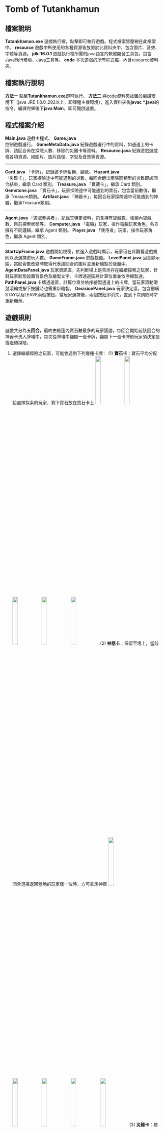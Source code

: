 # Tomb of Tutankhamun
## 檔案說明
**Tutankhamun.exe**
遊戲執行檔，點擊即可執行遊戲。程式檔案皆壓縮在此檔案中。
**resource**
遊戲中所使用的各種資源皆放置於此資料夾中，包含圖片、音效、字體等資源。
**jdk-16.0.1**
遊戲執行檔所需的java語言的軟體開發工具包，包含Java執行環境、Java工具等。
**code**
本次遊戲的所有程式檔，內含resource資料夾。

## 檔案執行說明
**方法一**
點擊**Tutankhamun.exe**即可執行。
**方法二**
將code資料夾放置於編譯環境下（java JRE 1.8.0_292以上，即課程主機環境），進入資料夾後**javac *.java**的指令，編譯完畢後下**java Main**，即可開啟遊戲。

## 程式檔案介紹
**Main.java** 
遊戲主程式。
**Game.java**  
控制遊戲進行。
**GameMetaData.java**
紀錄遊戲進行中的資料，如通道上的卡牌、該回合尚在探險人數、移除的災難卡等資料。
**Resource.java**
紀錄遊戲遊戲種各項資源，如圖片、圖片路徑、字型及音效等資源。
****
**Card.java** 
「卡牌」，記錄該卡牌名稱、編號。
**Hazard.java**  
「災難卡」，玩家探險途中可能遇到的災難，每回合翻出兩張同類型的災難即該回合結束，繼承 Card 類別。
**Treasure.java**
「寶藏卡」，繼承 Card 類別。
**Gemstone.java**
「寶石卡」，玩家探險途中可能遇到的寶石，包含當前數值，繼承 Treasure類別。
**Artifact.java**
「神器卡」，每回合玩家探險途中可能遇到的神器，繼承Treasure類別。
****
**Agent.java**
「遊戲參與者」，紀錄其特定資料，包含持有寶藏數、帳棚內寶藏數、目前探索狀態等。
**Computer.java**
「電腦」玩家，操作電腦玩家角色，各自擁有不同邏輯，繼承 Agent 類別。
**Player.java**
「使用者」玩家，操作玩家角色，繼承 Agent 類別。
****
**StartUpFrame.java**
遊戲開始視窗，於進入遊戲時顯示，玩家可在此觀看遊戲規則以及選擇遊玩人數。
**GameFrame.java**
遊戲視窗。
**LevelPanel.java**
回合顯示區，當回合數改變時取得代表該回合的圖片並重新繪製於版面中。
**AgentDataPanel.java**
玩家資訊區，先判斷場上是否尚存在繼續探索之玩家，針對玩家狀態設置背景色及繪製文字。卡牌通道區將計算位置並依序繪製通。
**PathPanel.java**
卡牌通道區，計算位置並依序繪製通道上的卡牌，當玩家滾動滑鼠滾輪或按下按鍵時也需重新繪製。
**DecisionPanel.java**
玩家決定區，包含繼續STAY以及LEAVE兩個按鈕，當玩家選擇後，兩個按鈕即消失，直到下次詢問時才重新顯示。

## 遊戲規則 
遊戲共分為**五回合**，最終由帳篷內寶石數最多的玩家獲勝。每回合開始前該回合的神器卡洗入牌堆中，每次從牌堆中翻開一張卡牌，翻開下一張卡牌前玩家須決定是否繼續探險。
1. 選擇繼續探險之玩家，可能會遇到下列幾種卡牌：
(1) **寶石卡**：寶石平均分配給選擇探索的玩家，剩下寶石放在寶石卡上
<img src="image/treature6.png" width="19%" height="20%" /> <img src="image/treature5.png" width="19%" height="20%" /> <img src="image/treature3.png" width="19%" height="20%" /> <img src="image/treature4.png" width="19%" height="20%" /> <img src="image/treature1.png" width="19%" height="20%" />
(2) **神器卡**：保留至場上，當該回合選擇返回營地的玩家僅一位時，方可拿走神器
<img src="image/artifact1.png" width="19%" height="20%" /> <img src="image/artifact2.png" width="19%" height="20%" /> <img src="image/artifact3.png" width="19%" height="20%" /> <img src="image/artifact4.png" width="19%" height="20%" /> <img src="image/artifact5.png" width="19%" height="20%" />
(3) **災難卡**：若該卡為場上重複類型的災難，回合結束，尚未返回營地之玩家，該回合寶藏歸零
<img src="image/hazard3.png" width="19%" height="20%" /> <img src="image/hazard5.png" width="19%" height="20%" /> <img src="image/hazard1.png" width="19%" height="20%" /> <img src="image/hazard2.png" width="19%" height="20%" />  <img src="image/hazard4.png" width="19%" height="20%" />  

2. 選擇返回營地之玩家
均分路徑上每張寶石卡剩餘的寶石，每回合的探索並不會影響放置於帳篷中的寶藏

## 操作說明
使用者透過點擊按鈕以及控制滑鼠進行操作。
* LEAVE按鈕：返回營地
* STAY按鈕：繼續探索
![](image/button.png "buttonArea")
* 滑鼠操作：查看卡牌
  * 透過**左鍵拖移**或**滾輪滑動**查看通道中的卡牌
  * **點擊右鍵**即可回到最新卡牌的位置
  ![](image/path.png "path")


## 遊戲畫面介紹
![](image/game1.png "遊戲畫面")
#### 設定介面
設置遊玩人數後點擊Game Rule可切換至遊戲規則，點擊下方Start可開始遊戲。
![](image/setting.png "遊戲設定畫面")
#### 回合顯示
回合數及圖片隨著回合不同而改變。
<img src="image/round1.png" width="19%" height="20%" /> <img src="image/round2.png" width="19%" height="20%" /> <img src="image/round3.png" width="19%" height="20%" /> <img src="image/round4.png" width="19%" height="20%" /> <img src="image/round5.png" width="19%" height="20%" />

#### 玩家資訊
由左至右之圖示及數值依序為玩家頭像、該回合寶石數、帳篷內寶石數以及玩家選擇情形。
* 玩家頭像由系統隨機分配。
* 該回合寶石數當玩家選擇返回營地時進行紀錄，回合結束時將寶石數加至帳篷中。
* 帳棚內寶石數作為遊戲勝負關鍵，玩家僅能見到自己帳棚內的寶石數。
* 遊戲進行時玩家尚未做出選擇，則顯示沙漏圖示，選擇完成則顯示打勾圖示。

![](image/player.png "player")
每一個卷軸代表一位玩家。玩家選擇返回營地後，卷軸顏色即呈現灰色，同時該回合寶石數值停止顯示。可藉由玩家選擇情形圖示了解每一位玩家是否選擇完成。
![](image/agentData.png "agentData")

#### 卡牌通道
顯出每一次抽出的卡牌，每一張卡牌下方含有該卡牌名稱。寶石卡及神器卡右上方會顯示當前剩餘數值，一但神器被取走或寶石被分完，圖示和數值即消失，僅留下背景。
![](image/path.png "path")
####按鈕選擇
玩家透過按鈕選擇下一步動作，LEAVE代表返回營地，STAY代表繼續探險。
![](image/button.png "buttonArea")
#### 結束畫面
遊戲結束時顯示全體玩家帳篷內的寶石數，寶石數最多的玩家為本次遊戲的獲勝者，玩家卷軸顯示出顏色並在最右方附上獎盃。
卡牌通道區卡牌移除並顯示結束遊戲的字樣。
![](image/end.png "end")

#### 版權說明
本遊戲的背景音樂使用Spring Spring創作的Egyptian Style, Dune Style，為免費資源。
本遊戲所有圖片皆由小組成員繪製。
